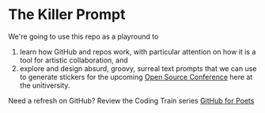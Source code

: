 # The Killer Prompt
We're going to use this repo as a playround to
1. learn how GitHub and repos work, with particular attention on how it is a tool for artistic collaboration, and
2. explore and design absurd, groovy, surreal text prompts that we can use to generate stickers for the upcoming [Open Source Conference](https://ospo.gwu.edu/open-source-conference-gw-oscon) here at the unitiversity.

Need a refresh on GitHub? Review the Coding Train series [GitHub for Poets](https://www.youtube.com/playlist?list=PLRqwX-V7Uu6ZF9C0YMKuns9sLDzK6zoiV)

